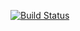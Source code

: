 [![Build Status](https://travis-ci.org/Cabrosa1/CSE110Lab6.svg?branch=master)](https://travis-ci.org/Cabrosa1/CSE110Lab6)
